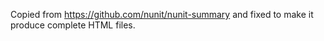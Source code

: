 Copied from https://github.com/nunit/nunit-summary and fixed to make
it produce complete HTML files.
